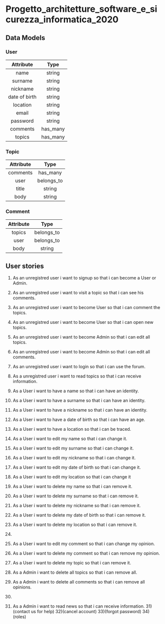 # Progetto_architetture_software_e_sicurezza_informatica_2020


## Data Models

### User

Attribute | Type 
:-:|:-:
name | string 
surname | string 
nickname | string 
date of birth | string 
location | string 
email | string 
password | string
comments | has\_many 
topics | has\_many 

### Topic

Attribute | Type 
:-:|:-:
comments | has\_many
user | belongs\_to 
title | string
body | string

### Comment

Attribute | Type 
:-:|:-:
topics | belongs\_to 
user | belongs\_to 
body | string

## User stories

1) As an unregistred user i want to signup so that i can become a User or Admin.
2) As an unregistred user i want to visit a topic so that i can see his comments.
3) As an unregistred user i want to become User so that i can comment the topics.
4) As an unregistred user i want to become User so that i can open new topics.
5) As an unregistred user i want to become Admin so that i can edit all topics.
6) As an unregistred user i want to become Admin so that i can edit all comments.
7) As an unregistred user i want to login so that i can use the forum.
7) As a unregistred user i want to read topics so that i can receive information.

8) As a User i want to have a name so that i can have an identity.
9) As a User i want to have a surname so that i can have an identity.
10) As a User i want to have a nickname so that i can have an identity.
11) As a User i want to have a date of birth so that i can have an age.
12) As a User i want to have a location so that i can be traced.
13) As a User i want to edit my name so that i can change it.
14) As a User i want to edit my surname so that i can change it.
15) As a User i want to edit my nickname so that i can change it.
16) As a User i want to edit my date of birth so that i can change it.
17) As a User i want to edit my location so that i can change it
18) As a User i want to delete my name so that i can remove it.
19) As a User i want to delete my surname so that i can remove it.
20) As a User i want to delete my nickname so that i can remove it.
21) As a User i want to delete my date of birth so that i can remove it.
22) As a User i want to delete my location so that i can remove it.
23) 
24) As a User i want to edit my comment so that i can change my opinion.
25) As a User i want to delete my comment so that i can remove my opinion.
26) As a User i want to delete my topic so that i can remove it.

27) As a Admin i want to delete all topics so that i can remove all.
28) As a Admin i want to delete all comments so that i can remove all opinions.
29) 
30) As a Admin i want to read news so that i can receive information.
31)(contact us for help)
32)(cancel account)
33)(forgot password)
34)(roles)
